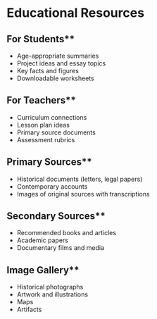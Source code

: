 # Educational Resources

## For Students**
  - Age-appropriate summaries
  - Project ideas and essay topics
  - Key facts and figures
  - Downloadable worksheets

## For Teachers**
  - Curriculum connections
  - Lesson plan ideas
  - Primary source documents
  - Assessment rubrics

## Primary Sources**
  - Historical documents (letters, legal papers)
  - Contemporary accounts
  - Images of original sources with transcriptions

## Secondary Sources**
  - Recommended books and articles
  - Academic papers
  - Documentary films and media
  
## Image Gallery**
  - Historical photographs
  - Artwork and illustrations
  - Maps
  - Artifacts